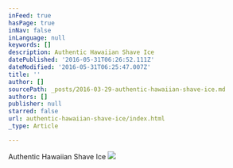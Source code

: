 ```yaml
---
inFeed: true
hasPage: true
inNav: false
inLanguage: null
keywords: []
description: Authentic Hawaiian Shave Ice
datePublished: '2016-05-31T06:26:52.111Z'
dateModified: '2016-05-31T06:25:47.007Z'
title: ''
author: []
sourcePath: _posts/2016-03-29-authentic-hawaiian-shave-ice.md
authors: []
publisher: null
starred: false
url: authentic-hawaiian-shave-ice/index.html
_type: Article

---
```

Authentic Hawaiian Shave Ice
![](https://the-grid-user-content.s3-us-west-2.amazonaws.com/5aafbf11-4692-4516-adff-e1baf95d0791.jpg)